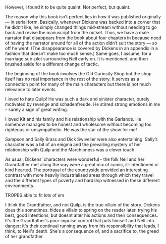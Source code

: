 
However, I found it to be quite quaint. Not perfect, but quaint.

The reason why this book isn’t perfect lies in how it was published originally — in serial form. Basically, whenever Dickens was backed into a corner that he didn’t like, he simply changed things mid-stream without needing to go back and revise the manuscript from the outset. Thus, we have a male narrator that disappears from the book about four chapters in because need of having the narrator around for all of the action didn’t suit the story — so off he went. (The disappearance is covered by Dickens in an appendix in a fashion that doesn’t make too much sense.) Same goes, I assume, for a marriage sub-plot surrounding Nell early on. It is mentioned, and then brushed aside for a different change of tactic.





The beginning of the book involves the Old Curiosity Shop but the shop itself has no real importance in the rest of the story. It serves as a connection point for many of the main characters but there is not much relevance to later events.



I loved to hate Quilp! He was such a dark and sinister character, purely motivated by revenge and schadenfreude. He stirred strong emotions in me - surely a sign of great writing.

I loved Kit and his family and his relationship with the Garlands. He somehow managed to be honest and wholesome without becoming too righteous or unsympathetic. He was the star of the show for me!

Sampson and Sally Brass and Dick Swiveller were also entertaining. Sally’s character was a bit of an enigma and the prevailing mystery of her relationship with Quilp and the Marchioness was a clever touch.

As usual, Dickens’ characters were wonderful - the folk Nell and her Grandfather met along the way were a great mix of comic, ill-intentioned or kind hearted. The portrayal of the countryside provided an interesting contrast with more heavily industrialised areas through which they travel and the different types of poverty and hardship witnessed in these different environments.


TROPES
able to fit lots of em



I think the Grandfather, and not Quilp, is the true villain of the story. Dickens does this sometimes: hides a villain to spring on the reader later.
trying his best, good intentions, but doesnt alter his actions and their consequences. It's the Grandfather's poor impulse control that puts himself and Nell into danger; it's their continual running away from his responsibility that leads, I think, to Nell's death. She's a consequence of, and a sacrifice to, the greed of her grandfather.

